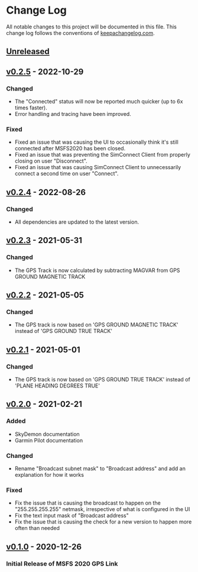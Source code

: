 # Change Log

All notable changes to this project will be documented in this
file. This change log follows the conventions of
[keepachangelog.com](http://keepachangelog.com/).

## [Unreleased]

## [v0.2.5] - 2022-10-29

### Changed

- The "Connected" status will now be reported much quicker (up to 6x times faster).
- Error handling and tracing have been improved.

### Fixed

- Fixed an issue that was causing the UI to occasionally think it's still connected after MSFS2020 has been closed.
- Fixed an issue that was preventing the SimConnect Client from properly closing on user "Disconnect".
- Fixed an issue that was causing SimConnect Client to unnecessarily connect a second time on user "Connect".

## [v0.2.4] - 2022-08-26

### Changed

- All dependencies are updated to the latest version.

## [v0.2.3] - 2021-05-31

### Changed

- The GPS Track is now calculated by subtracting MAGVAR from GPS GROUND MAGNETIC TRACK

## [v0.2.2] - 2021-05-05

### Changed

- The GPS track is now based on 'GPS GROUND MAGNETIC TRACK' instead of 'GPS GROUND TRUE TRACK'

## [v0.2.1] - 2021-05-01

### Changed

- The GPS track is now based on 'GPS GROUND TRUE TRACK' instead of 'PLANE HEADING DEGREES TRUE'

## [v0.2.0] - 2021-02-21

### Added

- SkyDemon documentation
- Garmin Pilot documentation

### Changed

- Rename "Broadcast subnet mask" to "Broadcast address" and add an explanation for how it works

### Fixed

- Fix the issue that is causing the broadcast to happen on the "255.255.255.255" netmask, irrespective of what is configured in the UI
- Fix the text input mask of "Broadcast address"
- Fix the issue that is causing the check for a new version to happen more often than needed

## [v0.1.0] - 2020-12-26

### Initial Release of MSFS 2020 GPS Link

[unreleased]: https://github.com/mihai-dinculescu/cargo-wipe
[v0.2.5]: https://github.com/mihai-dinculescu/cargo-wipe/tree/v0.2.5
[v0.2.4]: https://github.com/mihai-dinculescu/cargo-wipe/tree/v0.2.4
[v0.2.3]: https://github.com/mihai-dinculescu/cargo-wipe/tree/v0.2.3
[v0.2.2]: https://github.com/mihai-dinculescu/cargo-wipe/tree/v0.2.2
[v0.2.1]: https://github.com/mihai-dinculescu/cargo-wipe/tree/v0.2.1
[v0.2.0]: https://github.com/mihai-dinculescu/cargo-wipe/tree/v0.2.0
[v0.1.0]: https://github.com/mihai-dinculescu/cargo-wipe/tree/v0.1.0
